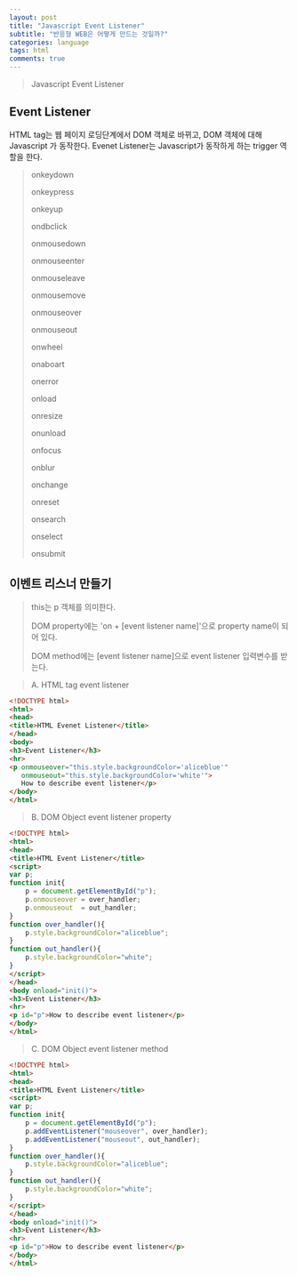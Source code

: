 ```yaml
---
layout: post
title: "Javascript Event Listener"
subtitle: "반응형 WEB은 어떻게 만드는 것일까?"
categories: language
tags: html
comments: true
---
```


>Javascript Event Listener

## Event Listener

HTML tag는 웹 페이지 로딩단계에서 DOM 객체로 바뀌고, DOM 객체에 대해 Javascript 가 동작한다.
Evenet Listener는 Javascript가 동작하게 하는 trigger 역할을 한다.

>onkeydown
>
>onkeypress
>
>onkeyup
>
>ondbclick
>
>onmousedown
>
>onmouseenter
>
>onmouseleave
>
>onmousemove
>
>onmouseover
>
>onmouseout
>
>onwheel
>
>onaboart
>
>onerror
>
>onload
>
>onresize
>
>onunload
>
>onfocus
>
>onblur
>
>onchange
>
>onreset
>
>onsearch
>
>onselect
>
>onsubmit

## 이벤트 리스너 만들기

>this는 p 객체를 의미한다.
>
>DOM property에는 'on + [event listener name]'으로 property name이 되어 있다.
>
>DOM method에는 [event listener name]으로 event listener 입력변수를 받는다.

>A. HTML tag event listener

```html
<!DOCTYPE html>
<html>
<head>
<title>HTML Evenet Listener</title>
</head>
<body>
<h3>Event Listener</h3>
<hr>
<p onmouseover="this.style.backgroundColor='aliceblue'"
   onmouseout="this.style.backgroundColor='white'">
   How to describe event listener</p>
</body>
</html>
```

>B. DOM Object event listener property

```html
<!DOCTYPE html>
<html>
<head>
<title>HTML Event Listener</title>
<script>
var p;
function init{
	p = document.getElementById("p");
	p.onmouseover = over_handler;
	p.onmouseout  = out_handler;
}
function over_handler(){
	p.style.backgroundColor="aliceblue";
}
function out_handler(){
	p.style.backgroundColor="white";
}
</script>
</head>
<body onload="init()">
<h3>Event Listener</h3>
<hr>
<p id="p">How to describe event listener</p>
</body>
</html>
```

>C. DOM Object event listener method

```html
<!DOCTYPE html>
<html>
<head>
<title>HTML Event Listener</title>
<script>
var p;
function init{
	p = document.getElementById("p");
	p.addEventListener("mouseover", over_handler);
	p.addEventListener("mouseout", out_handler);
}
function over_handler(){
	p.style.backgroundColor="aliceblue";
}
function out_handler(){
	p.style.backgroundColor="white";
}
</script>
</head>
<body onload="init()">
<h3>Event Listener</h3>
<hr>
<p id="p">How to describe event listener</p>
</body>
</html>
```






























